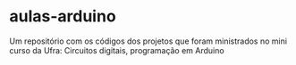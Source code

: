 # aulas-arduino
Um repositório com os códigos dos projetos que foram ministrados no mini curso da Ufra: Circuitos digitais, programação em Arduino
